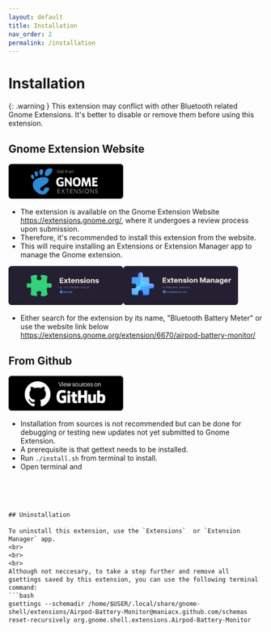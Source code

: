 ```yaml
---
layout: default
title: Installation
nav_order: 2
permalink: /installation
---
```


# Installation

{: .warning }
This extension may conflict with other Bluetooth related Gnome Extensions. It's better to disable or remove them before using this extension.

## Gnome Extension Website

[<img src="./assets/images/home/get-it-on-gnome-extension.png" width="45%">](https://extensions.gnome.org/extension/6670/airpod-battery-monitor/)

* The extension is available on the Gnome Extension Website https://extensions.gnome.org/, where it undergoes a review process upon submission.
* Therefore, it's recommended to install this extension from the website.
* This will require installing an Extensions or Extension Manager app to manage the Gnome extension.

 
[<img src="./assets/images/installation/extension.png" width="45%">](https://flathub.org/apps/org.gnome.Extensions)[<img src="./assets/images/installation/extension-manager.png" width="45%" class="float-right">](https://flathub.org/apps/com.mattjakeman.ExtensionManager)

* Either search for the extension by its name, "Bluetooth Battery Meter" or use the website link below<br><https://extensions.gnome.org/extension/6670/airpod-battery-monitor/>

## From Github

[<img src="./assets/images/home/view-sources-on-github.png" width="45%">](https://github.com/maniacx/Airpod-Battery-Monitor)

* Installation from sources is not recommended but can be done for debugging or testing new updates not yet submitted to Gnome Extension.
* A prerequisite is that gettext needs to be installed.
* Run `./install.sh` from terminal to install.
* Open terminal and
```




## Uninstallation

To uninstall this extension, use the `Extensions`  or `Extension Manager` app.
<br>
<br>
<br>
Although not neccesary, to take a step further and remove all gsettings saved by this extension, you can use the following terminal command:
```bash
gsettings --schemadir /home/$USER/.local/share/gnome-shell/extensions/Airpod-Battery-Monitor@maniacx.github.com/schemas reset-recursively org.gnome.shell.extensions.Airpod-Battery-Monitor
```


